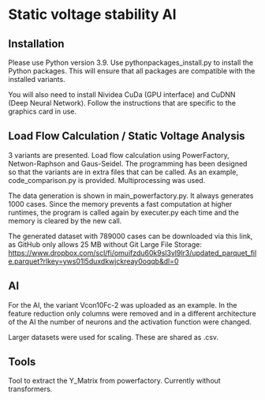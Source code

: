# Static voltage stability AI
## Installation
Please use Python version 3.9. Use pythonpackages_install.py to install the Python packages. This will ensure that all packages are compatible with the installed variants.

You will also need to install Nividea CuDa (GPU interface) and CuDNN (Deep Neural Network). Follow the instructions that are specific to the graphics card in use.

## Load Flow Calculation / Static Voltage Analysis
3 variants are presented. Load flow calculation using PowerFactory, Netwon-Raphson and Gaus-Seidel. The programming has been designed so that the variants are in extra files that can be called. As an example, code_comparison.py is provided. Multiprocessing was used.

The data generation is shown in main_powerfactory.py. It always generates 1000 cases. Since the memory prevents a fast computation at higher runtimes, the program is called again by executer.py each time and the memory is cleared by the new call.

The generated dataset with 789000 cases can be downloaded via this link, as GitHub only allows 25 MB without Git Large File Storage: https://www.dropbox.com/scl/fi/omuifzdu60k9sl3vl9lr3/updated_parquet_file.parquet?rlkey=yws01l5duxdkwjckreay0oqqb&dl=0

## AI
For the AI, the variant Vcon10Fc-2 was uploaded as an example. In the feature reduction only columns were removed and in a different architecture of the AI the number of neurons and the activation function were changed. 

Larger datasets were used for scaling. These are shared as .csv.

## Tools
Tool to extract the Y_Matrix from powerfactory. Currently without transformers.
